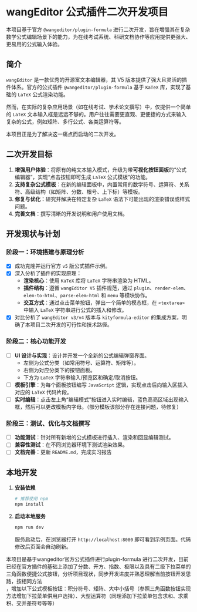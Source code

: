 # wangEditor 公式插件二次开发项目

本项目基于官方 `@wangeditor/plugin-formula` 进行二次开发，旨在增强其在复杂数学公式编辑场景下的能力，为在线考试系统、科研文档协作等应用提供更强大、更易用的公式输入体验。

## 简介

`wangEditor` 是一款优秀的开源富文本编辑器，其 V5 版本提供了强大且灵活的插件体系。官方的公式插件 `@wangeditor/plugin-formula` 基于 `KaTeX` 库，实现了基础的 `LaTeX` 公式渲染功能。

然而，在实际的复杂应用场景（如在线考试、学术论文撰写）中，仅提供一个简单的 `LaTeX` 文本输入框是远远不够的。用户往往需要更直观、更便捷的方式来输入复杂的公式，例如矩阵、多行公式、各类运算符等。

本项目正是为了解决这一痛点而启动的二次开发。

## 二次开发目标

1.  **增强用户体验**：将原有的纯文本输入模式，升级为带**可视化按钮面板**的“公式编辑器”，实现“点击按钮即可生成 `LaTeX` 公式模板”的功能。
2.  **支持复杂公式模板**：在新的编辑面板中，内置常用的数学符号、运算符、关系符、高级结构（如矩阵、分数、根号、上下标）等模板。
3.  **修复与优化**：研究并解决在特定复杂 `LaTeX` 语法下可能出现的渲染错误或样式问题。
4.  **完善文档**：撰写清晰的开发说明和用户使用文档。

## 开发现状与计划

### 阶段一：环境搭建与原理分析

-   [x] 成功克隆并运行官方 `v5` 版公式插件示例。
-   [x] 深入分析了插件的实现原理：
    -   **渲染核心**：使用 `KaTeX` 库将 `LaTeX` 字符串渲染为 HTML。
    -   **插件结构**：遵循 `wangEditor V5` 插件规范，通过 `plugin`、`render-elem`、`elem-to-html`、`parse-elem-html` 和 `menu` 等模块协作。
    -   **交互方式**：通过点击菜单按钮，弹出一个简单的模态框，在 `<textarea>` 中输入 `LaTeX` 字符串进行公式的插入和修改。
-   [x] 对比分析了 `wangEditor v3/v4` 版本与 `kityformula-editor` 的集成方案，明确了本项目二次开发的可行性和技术路径。

### 阶段二：核心功能开发 

-   [ ] **UI 设计与实现**：设计并开发一个全新的公式编辑弹窗界面。
    -   左侧为公式分类（如常用符号、运算符、矩阵等）。
    -   右侧为对应分类下的按钮面板。
    -   下方为 `LaTeX` 字符串输入/预览区和确定/取消按钮。
-   [ ] **模板引擎**：为每个面板按钮编写 `JavaScript` 逻辑，实现点击后向输入区插入对应的 `LaTeX` 代码片段。
-   [ ] **实时编辑**：点击左上角“编辑模式”按钮进入实时编辑，蓝色高亮区域出现输入框，然后可以更改模板内字母。（部分模板该部分存在连接问题，待修复）

### 阶段三：测试、优化与文档撰写 

-   [ ] **功能测试**：针对所有新增的公式模板进行插入、渲染和回显编辑测试。
-   [ ] **兼容性测试**：在不同浏览器环境下测试渲染效果。
-   [ ] **文档完善**：更新 `README.md`，完成实习报告

## 本地开发

1.  **安装依赖**
    ```bash
    # 推荐使用 npm
    npm install
    ```

2.  **启动本地服务**
    ```bash
    npm run dev
    ```
    服务启动后，在浏览器打开 `http://localhost:8080` 即可看到示例页面。代码修改后页面会自动刷新。

本项目是基于wangeditor官方公式插件进行plugin-formula
  进行二次开发，目前已经在官方插件的基础上添加了分数、开方、指数、极限以及具有二级下拉菜单的三角函数便捷公式按钮，分析项目现状，同步开发进度并熟悉理解当前按钮开发思路，按相同方法      
  ，增加以下公式模板按钮：积分符号、矩阵、大中小括号（参照三角函数按钮实现方法增加下拉菜单供用户选择）、大型运算符（同理添加下拉菜单包含求和、求乘积、交并差符号等等）
